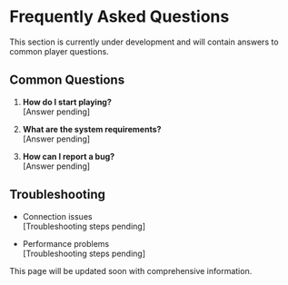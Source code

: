 # Frequently Asked Questions

This section is currently under development and will contain answers to common player questions.

## Common Questions

1. **How do I start playing?**  
   [Answer pending]

2. **What are the system requirements?**  
   [Answer pending]

3. **How can I report a bug?**  
   [Answer pending]

## Troubleshooting

- Connection issues  
  [Troubleshooting steps pending]

- Performance problems  
  [Troubleshooting steps pending]

This page will be updated soon with comprehensive information.